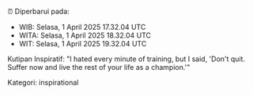 ⏰ Diperbarui pada:
- WIB: Selasa, 1 April 2025 17.32.04 UTC
- WITA: Selasa, 1 April 2025 18.32.04 UTC
- WIT: Selasa, 1 April 2025 19.32.04 UTC

Kutipan Inspiratif:
"I hated every minute of training, but I said, 'Don't quit. Suffer now and live the rest of your life as a champion.'"


Kategori: inspirational

